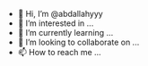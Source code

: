 - 👋 Hi, I’m @abdallahyyy
- 👀 I’m interested in ...
- 🌱 I’m currently learning ...
- 💞️ I’m looking to collaborate on ...
- 📫 How to reach me ...

<!---
abdallahyyy/abdallahyyy is a ✨ special ✨ repository because its `README.md` (this file) appears on your GitHub profile.
You can click the Preview link to take a look at your changes.
--->
